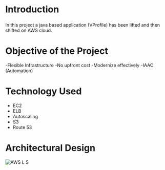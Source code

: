 # Introduction
###
In this project a java based application (VProfile) has been lifted and then shifted on AWS cloud. 

# Objective of the Project
-Flexible Infrastructure
-No upfront cost
-Modernize effectively
-IAAC (Automation)

# Technology Used 
- EC2
- ELB
- Autoscaling
- S3
- Route 53

# Architectural Design 

![AWS L S](https://user-images.githubusercontent.com/108458548/218660780-90302d87-cf4d-46f4-80f6-198be637dc6d.png)


